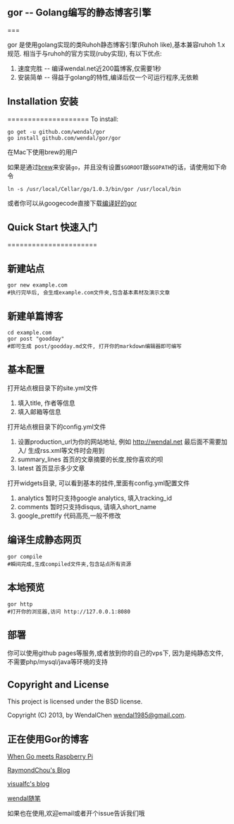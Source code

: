 ## gor -- Golang编写的静态博客引擎
===

gor 是使用golang实现的类Ruhoh静态博客引擎(Ruhoh like),基本兼容ruhoh 1.x规范.
相当于与ruhoh的官方实现(ruby实现), 有以下优点:

1. 速度完胜 -- 编译wendal.net近200篇博客,仅需要1秒
2. 安装简单 -- 得益于golang的特性,编译后仅一个可运行程序,无依赖

## Installation 安装
====================
To install:

    go get -u github.com/wendal/gor
    go install github.com/wendal/gor/gor

在Mac下使用brew的用户

如果是通过[brew](https://github.com/mxcl/homebrew)来安装`go`，并且没有设置`$GOROOT`跟`$GOPATH`的话，请使用如下命令

    ln -s /usr/local/Cellar/go/1.0.3/bin/gor /usr/local/bin
	
或者你可以从googecode直接下载[编译好的gor](http://gor.googlecode.com)

## Quick Start 快速入门
======================

新建站点
-------

	gor new example.com
    #执行完毕后, 会生成example.com文件夹,包含基本素材及演示文章

新建单篇博客
----------

	cd example.com
	gor post "goodday"
	#即可生成 post/goodday.md文件, 打开你的markdown编辑器即可编写

基本配置
--------

打开站点根目录下的site.yml文件

1. 填入title, 作者等信息
2. 填入邮箱等信息

打开站点根目录下的config.yml文件

1. 设置production_url为你的网站地址, 例如 http://wendal.net 最后面不需要加入/ 生成rss.xml等文件时会用到
2. summary_lines 首页的文章摘要的长度,按你喜欢的呗
3. latest 首页显示多少文章

打开widgets目录, 可以看到基本的挂件,里面有config.yml配置文件

1. analytics 暂时只支持google analytics, 填入tracking_id
2. comments 暂时只支持disqus, 请填入short_name
3. google_prettify 代码高亮,一般不修改


编译生成静态网页
--------------

	gor compile
	#瞬间完成,生成compiled文件夹,包含站点所有资源

本地预览
-------

	gor http
	#打开你的浏览器,访问 http://127.0.0.1:8080

部署
-----

你可以使用github pages等服务,或者放到你的自己的vps下, 因为是纯静态文件,不需要php/mysql/java等环境的支持


Copyright and License
----------------------

This project is licensed under the BSD license.

	
Copyright (C) 2013, by WendalChen wendal1985@gmail.com.

正在使用Gor的博客
-----------------------

[When Go meets Raspberry Pi](http://hugozhu.myalert.info/)

[RaymondChou's Blog](http://ledbk.com/)

[visualfc's blog](http://visualfc.github.com/)

[wendal随笔](http://wendal.net)



如果也在使用,欢迎email或者开个issue告诉我们哦
